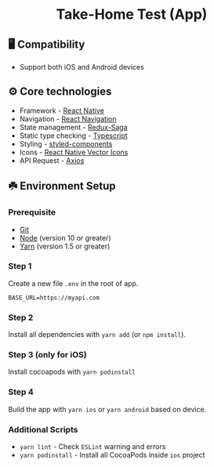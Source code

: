<h1 align="center">Take-Home Test (App)</h1>

## 🖥 Compatibility

- Support both iOS and Android devices

## ⚙️ Core technologies

- Framework - [React Native](https://reactnative.dev/)
- Navigation - [React Navigation](https://reactnavigation.org/)
- State management - [Redux-Saga](https://redux-saga.js.org/)
- Static type checking - [Typescript](https://www.typescriptlang.org/)
- Styling - [styled-components](https://styled-components.com/)
- Icons - [React Native Vector Icons](https://oblador.github.io/react-native-vector-icons/)
- API Request - [Axios](https://github.com/axios/axios)

## ☘️ Environment Setup

### Prerequisite

- [Git](https://git-scm.com/downloads)
- [Node](https://nodejs.org/en/download/) (version 10 or greater)
- [Yarn](https://yarnpkg.com/lang/en/docs/install/) (version 1.5 or greater)

### Step 1

Create a new file `.env` in the root of app.

```
BASE_URL=https://myapi.com
```

### Step 2

Install all dependencies with `yarn add` (or `npm install`).

### Step 3 (only for iOS)

Install cocoapods with `yarn podinstall`

### Step 4

Build the app with `yarn ios` or `yarn android` based on device.

### Additional Scripts

- `yarn lint` - Check `ESLint` warning and errors
- `yarn podinstall` - Install all CocoaPods inside `ios` project
